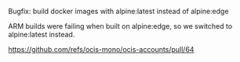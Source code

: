 Bugfix: build docker images with alpine:latest instead of alpine:edge

ARM builds were failing when built on alpine:edge, so we switched to alpine:latest instead.

https://github.com/refs/ocis-mono/ocis-accounts/pull/64
